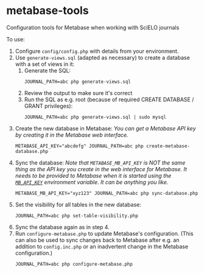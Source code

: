 # metabase-tools
Configuration tools for Metabase when working with SciELO journals

To use:
1. Configure `config/config.php` with details from your environment.
2. Use `generate-views.sql` (adapted as necessary) to create a database with a set of views in it:
   1. Generate the SQL:
      ```
      JOURNAL_PATH=abc php generate-views.sql
      ```
   2. Review the output to make sure it's correct
   3. Run the SQL as e.g. root (because of required CREATE DATABASE / GRANT privileges):
      ```
      JOURNAL_PATH=abc php generate-views.sql | sudo mysql
      ```
3. Create the new database in Metabase:
   *You can get a Metabase API key by creating it in the Metabase web interface.*
   ```
   METABASE_API_KEY="abcdefg" JOURNAL_PATH=abc php create-metabase-database.php
   ```
4. Sync the database:
   *Note that `METABASE_MB_API_KEY` is NOT the same thing as the API key you create in the web interface for Metabase. It needs to be provided to Metabase when it is started using the [`MB_API_KEY`](https://www.metabase.com/docs/latest/configuring-metabase/environment-variables#mb_api_key) environment variable. It can be anything you like.*
   ```
   METABASE_MB_API_KEY="xyz123" JOURNAL_PATH=abc php sync-database.php
   ```
5. Set the visibility for all tables in the new database:
   ```
   JOURNAL_PATH=abc php set-table-visibility.php
   ```
6. Sync the database again as in step 4.
7. Run `configure-metabase.php` to update Metabase's configuration. (This can also be used to sync changes back to Metabase after e.g. an addition to `config.inc.php` or an inadvertent change in the Metabase configuration.)
   ```
   JOURNAL_PATH=abc php configure-metabase.php
   ```
